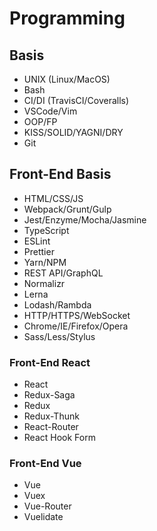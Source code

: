 # Programming

## Basis
* UNIX (Linux/MacOS)
* Bash
* CI/DI (TravisCI/Coveralls)
* VSCode/Vim
* OOP/FP
* KISS/SOLID/YAGNI/DRY
* Git

## Front-End Basis
* HTML/CSS/JS
* Webpack/Grunt/Gulp
* Jest/Enzyme/Mocha/Jasmine
* TypeScript
* ESLint
* Prettier
* Yarn/NPM
* REST API/GraphQL
* Normalizr
* Lerna
* Lodash/Rambda
* HTTP/HTTPS/WebSocket
* Chrome/IE/Firefox/Opera
* Sass/Less/Stylus

### Front-End React
* React
* Redux-Saga
* Redux
* Redux-Thunk
* React-Router
* React Hook Form

### Front-End Vue
* Vue
* Vuex
* Vue-Router
* Vuelidate

